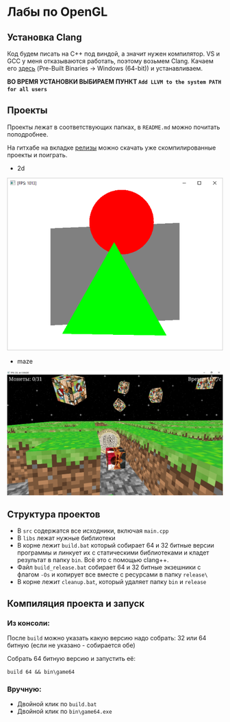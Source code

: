 
# Лабы по OpenGL

## Установка Clang

Код будем писать на C++ под виндой, а значит нужен компилятор. VS и GCC у меня отказываются работать, поэтому возьмем Clang. Качаем его [здесь](http://releases.llvm.org/download.html) (Pre-Built Binaries -> Windows (64-bit)) и устанавливаем.

**ВО ВРЕМЯ УСТАНОВКИ ВЫБИРАЕМ ПУНКТ `Add LLVM to the system PATH for all users`**

## Проекты

Проекты лежат в соответствующих папках, в `README.md` можно почитать поподробнее.

На гитхабе на вкладке [релизы](https://github.com/catinwarmhands/opengl_practice/releases) можно скачать уже скомпилированные проекты и поиграть.

* 2d

![Скриншот 1](screenshots/2d1.png)

* maze

![Скриншот 1](screenshots/maze1.png)

## Структура проектов

* В `src` содержатся все исходники, включая `main.cpp`
* В `libs` лежат нужные библиотеки
* В корне лежит `build.bat` который собирает 64 и 32 битные версии программы и линкует их с статическими библиотеками и кладет результат в папку `bin`. Всё это с помощью clang++.
* Файл `build_release.bat` собирает 64 и 32 битные экзешники с флагом `-Os` и копирует все вместе с ресурсами в папку `release\`
* В корне лежит `cleanup.bat`, который удаляет папку `bin` и `release`


## Компиляция проекта и запуск

### Из консоли:

После `build` можно указать какую версию надо собрать: 32 или 64 битную (если не указано - собирается обе)

Собрать 64 битную версию и запустить её:
```
build 64 && bin\game64
```

### Вручную:
* Двойной клик по `build.bat`
* Двойной клик по `bin\game64.exe`
